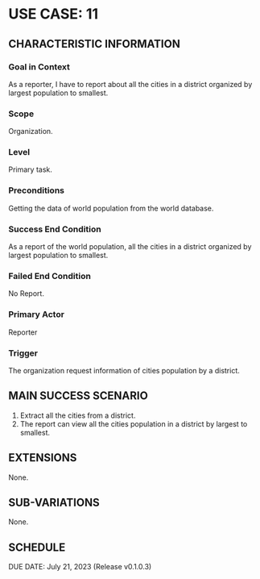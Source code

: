 # USE CASE: 11

## CHARACTERISTIC INFORMATION

### Goal in Context

As a reporter, I have to report about all the cities in a district organized by largest population to smallest.

### Scope

Organization.

### Level

Primary task.

### Preconditions

Getting the data of world population from the world database.

### Success End Condition

As a report of the world population, all the cities in a district organized by largest population to smallest.

### Failed End Condition

No Report.

### Primary Actor

Reporter

### Trigger

The organization request information of cities population by a district.

## MAIN SUCCESS SCENARIO

1. Extract all the cities from a district.
2. The report can view all the cities population in a district by largest to smallest.

## EXTENSIONS

None.

## SUB-VARIATIONS

None.

## SCHEDULE

DUE DATE: July 21, 2023 (Release v0.1.0.3)